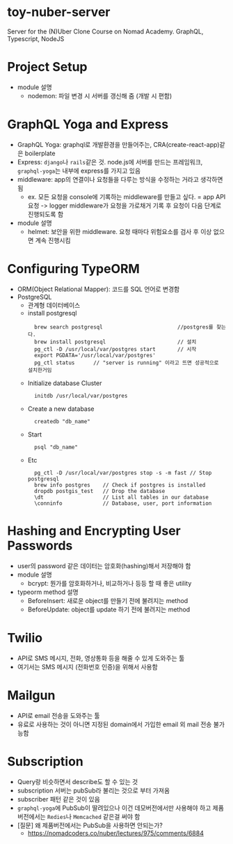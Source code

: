 # toy-nuber-server

Server for the (N)Uber Clone Course on Nomad Academy. GraphQL, Typescript, NodeJS

# Project Setup

- module 설명
  - nodemon: 파일 변경 시 서버를 갱신해 줌 (개발 시 편함)

# GraphQL Yoga and Express

- GraphQL Yoga: graphql로 개발환경을 만들어주는, CRA(create-react-app)같은 boilerplate
- Express: `django`나 `rails`같은 것. node.js에 서버를 만드는 프레임워크, `graphql-yoga`는 내부에 express를 가지고 있음
- middleware: app의 연결이나 요청들을 다루는 방식을 수정하는 거라고 생각하면 됨
  - ex. 모든 요청을 console에 기록하는 middleware를 만들고 싶다. = app API 요청 -> logger middleware가 요청을 가로채거 기록 후 요청이 다음 단계로 진행되도록 함
- module 설명
  - helmet: 보안을 위한 middleware. 요청 때마다 위험요소를 검사 후 이상 없으면 계속 진행시킴

# Configuring TypeORM

- ORM(Object Relational Mapper): 코드를 SQL 언어로 변경함
- PostgreSQL
  - 관계형 데이터베이스
  - install postgresql
    ```shell
      brew search postgresql                        //postgres를 찾는다.
      brew install postgresql                       // 설치
      pg_ctl -D /usr/local/var/postgres start       // 시작
      export PGDATA='/usr/local/var/postgres'
      pg_ctl status      // "server is running" 이라고 뜨면 성공적으로 설치한거임
    ```
  - Initialize database Cluster
    ```shell
      initdb /usr/local/var/postgres
    ```
  - Create a new database
    ```shell
      createdb "db_name"
    ```
  - Start
    ```shell
      psql "db_name"
    ```
  - Etc
    ```shell
      pg_ctl -D /usr/local/var/postgres stop -s -m fast // Stop postgresql
      brew info postgres    // Check if postgres is installed
      dropdb postgis_test   // Drop the database
      \dt                   // List all tables in our database
      \conninfo             // Database, user, port information
    ```

# Hashing and Encrypting User Passwords

- user의 password 같은 데이터는 암호화(hashing)해서 저장해야 함
- module 설명
  - bcrypt: 뭔가를 암호화하거나, 비교하거나 등등 할 때 좋은 utility
- typeorm method 설명
  - BeforeInsert: 새로운 object를 만들기 전에 불려지는 method
  - BeforeUpdate: object를 update 하기 전에 불려지는 method

# Twilio

- API로 SMS 메시지, 전화, 영상통화 등을 해줄 수 있게 도와주는 툴
- 여기서는 SMS 메시지 (전화번호 인증)을 위해서 사용함

# Mailgun

- API로 email 전송을 도와주는 툴
- 유료로 사용하는 것이 아니면 지정된 domain에서 가입한 email 외 mail 전송 불가능함

# Subscription

- Query랑 비슷하면서 describe도 할 수 있는 것
- subscription 서버는 pubSub라 불리는 것으로 부터 가져옴
- subscriber 패턴 같은 것이 있음
- `graphql-yoga`에 PubSub이 딸려있으나 이건 데모버전에서만 사용해야 하고 제품버전에서는 `Redies`나 `Memcached` 같은걸 써야 함
- [질문] 왜 제품버전에서는 PubSub을 사용하면 안되는가?
  - https://nomadcoders.co/nuber/lectures/975/comments/6884
